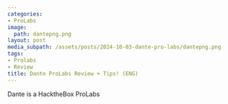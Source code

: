 ```yaml
---
categories:
- ProLabs
image:
  path: dantepng.png
layout: post
media_subpath: /assets/posts/2024-10-03-dante-pro-labs/dantepng.png
tags:
- Prolabs
- Review
title: Dante ProLabs Review + Tips! (ENG) 
---
```

Dante is a HacktheBox ProLabs 

